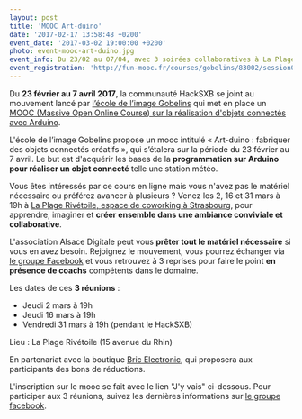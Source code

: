 ```yaml
---
layout: post
title: 'MOOC Art-duino'
date: '2017-02-17 13:58:48 +0200'
event_date: '2017-03-02 19:00:00 +0200'
photo: event-mooc-art-duino.jpg
event_info: Du 23/02 au 07/04, avec 3 soirées collaboratives à La Plage Rivétoile
event_registration: 'http://fun-mooc.fr/courses/gobelins/83002/session01/about'
---
```

Du **23 février au 7 avril 2017**, la communauté HackSXB se joint au mouvement lancé par [l’école de l’image Gobelins](http://www.gobelins.fr/) qui met en place un [MOOC (Massive Open Online Course) sur la réalisation d'objets connectés avec Arduino](https://www.fun-mooc.fr/courses/gobelins/83002/session01/about).

L'école de l’image Gobelins propose un mooc intitulé « Art-duino : fabriquer des objets connectés créatifs », qui s’étalera sur la période du 23 février au 7 avril. Le but est d'acquérir les bases de la **programmation sur Arduino pour réaliser un objet connecté** telle une station météo.

Vous êtes intéressés par ce cours en ligne mais vous n'avez pas le matériel nécessaire ou préférez avancer à plusieurs ? Venez les 2, 16 et 31 mars à 19h à [La Plage Rivétoile, espace de coworking à Strasbourg](http://www.laplagedigitale.eu), pour apprendre, imaginer et **créer ensemble dans une ambiance conviviale et collaborative**.

L'association Alsace Digitale peut vous **prêter tout le matériel nécessaire** si vous en avez besoin. Rejoignez le mouvement, vous pourrez échanger via [le groupe Facebook](http://join.hacksxb.com) et vous retrouvez à 3 reprises pour faire le point **en présence de coachs** compétents dans le domaine.

Les dates de ces **3 réunions** :

* Jeudi 2 mars à 19h
* Jeudi 16 mars à 19h
* Vendredi 31 mars à 19h (pendant le HackSXB)

Lieu : La Plage Rivétoile (15 avenue du Rhin)

En partenariat avec la boutique [Bric Electronic](http://www.cables-piles-accus-electronique.fr/), qui proposera aux participants des bons de réductions.

L'inscription sur le mooc se fait avec le lien "J'y vais" ci-dessous. Pour participer aux 3 réunions, suivez les dernières informations sur [le groupe facebook](http://join.hacksxb.com/).